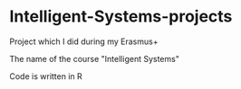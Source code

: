 # Intelligent-Systems-projects

Project which I did during my Erasmus+

The name of the course "Intelligent Systems"

Code is written in R

